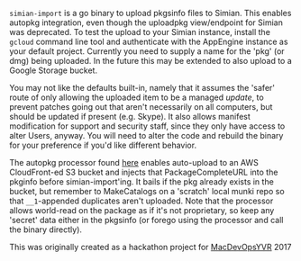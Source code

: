 `simian-import` is a go binary to upload pkgsinfo files to Simian. This enables autopkg integration, even though the uploadpkg view/endpoint for Simian was deprecated. To test the upload to your Simian instance, install the `gcloud` command line tool and authenticate with the AppEngine instance as your default project. Currently you need to supply a name for the 'pkg' (or dmg) being uploaded. In the future this may be extended to also upload to a Google Storage bucket.

You may not like the defaults built-in, namely that it assumes the 'safer' route of only allowing the uploaded item to be a managed _update_, to prevent patches going out that aren't necessarily on all computers, but should be updated if present (e.g. Skype). It also allows manifest modification for support and security staff, since they only have access to alter Users, anyway. You will need to alter the code and rebuild the binary for your preference if you'd like different behavior.

The autopkg processor found [here](https://github.com/autopkg/arubdesu-recipes/blob/master/SharedProcessors/ShoveStuffInABucket.py) enables auto-upload to an AWS CloudFront-ed S3 bucket and injects that PackageCompleteURL into the pkginfo before simian-import'ing. It bails if the pkg already exists in the bucket, but remember to MakeCatalogs on a 'scratch' local munki repo so that `__1`-appended duplicates aren't uploaded. Note that the processor allows world-read on the package as if it's not proprietary, so keep any 'secret' data either in the pkgsinfo (or forego using the processor and call the binary directly).

This was originally created as a hackathon project for [MacDevOpsYVR](https://www.mdoyvr.com/) 2017
